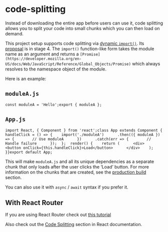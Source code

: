# code-splitting

Instead of downloading the entire app before users can use it, code splitting allows you to split your code into small chunks which you can then load on demand.

This project setup supports code splitting via [dynamic `import()`](https://2ality.com/2017/01/import-operator.html#loading-code-on-demand). Its [proposal](https://github.com/tc39/proposal-dynamic-import) is in stage 4. The `import()` function-like form takes the module name as an argument and returns a `[Promise](https://developer.mozilla.org/en-US/docs/Web/JavaScript/Reference/Global_Objects/Promise)` which always resolves to the namespace object of the module.

Here is an example:

## `moduleA.js`

```
const moduleA = 'Hello';export { moduleA };
```

## `App.js`

```
import React, { Component } from 'react';class App extends Component {  handleClick = () => {    import('./moduleA')      .then(({ moduleA }) => {        // Use moduleA      })      .catch(err => {        // Handle failure      });  };  render() {    return (      <div>        <button onClick={this.handleClick}>Load</button>      </div>    );  }}export default App;
```

This will make `moduleA.js` and all its unique dependencies as a separate chunk that only loads after the user clicks the ‘Load’ button. For more information on the chunks that are created, see the [production build](production-build.md) section.

You can also use it with `async` / `await` syntax if you prefer it.

## With React Router

If you are using React Router check out [this tutorial](https://reactjs.org/docs/code-splitting.html#route-based-code-splitting)

Also check out the [Code Splitting](https://reactjs.org/docs/code-splitting.html) section in React documentation.
